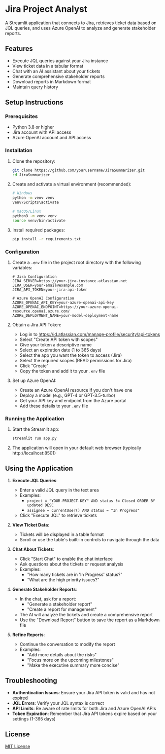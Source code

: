 # Jira Project Analyst

A Streamlit application that connects to Jira, retrieves ticket data based on JQL queries, and uses Azure OpenAI to analyze and generate stakeholder reports.

## Features

- Execute JQL queries against your Jira instance
- View ticket data in a tabular format
- Chat with an AI assistant about your tickets
- Generate comprehensive stakeholder reports
- Download reports in Markdown format
- Maintain query history

## Setup Instructions

### Prerequisites

- Python 3.8 or higher
- Jira account with API access
- Azure OpenAI account and API access

### Installation

1. Clone the repository:
   ```bash
   git clone https://github.com/yourusername/JiraSummarizer.git
   cd JiraSummarizer
   ```

2. Create and activate a virtual environment (recommended):
   ```bash
   # Windows
   python -m venv venv
   venv\Scripts\activate

   # macOS/Linux
   python3 -m venv venv
   source venv/bin/activate
   ```

3. Install required packages:
   ```bash
   pip install -r requirements.txt
   ```

### Configuration

1. Create a `.env` file in the project root directory with the following variables:

   ```
   # Jira Configuration
   JIRA_SERVER=https://your-jira-instance.atlassian.net
   JIRA_USER=your-email@example.com
   JIRA_API_TOKEN=your-jira-api-token

   # Azure OpenAI Configuration
   AZURE_OPENAI_API_KEY=your-azure-openai-api-key
   AZURE_OPENAI_ENDPOINT=https://your-azure-openai-resource.openai.azure.com/
   AZURE_DEPLOYMENT_NAME=your-model-deployment-name
   ```

2. Obtain a Jira API Token:
   - Log in to https://id.atlassian.com/manage-profile/security/api-tokens
   - Select "Create API token with scopes"
   - Give your token a descriptive name
   - Select an expiration date (1 to 365 days)
   - Select the app you want the token to access (Jira)
   - Select the required scopes (READ permissions for Jira)
   - Click "Create"
   - Copy the token and add it to your `.env` file

3. Set up Azure OpenAI:
   - Create an Azure OpenAI resource if you don't have one
   - Deploy a model (e.g., GPT-4 or GPT-3.5-turbo)
   - Get your API key and endpoint from the Azure portal
   - Add these details to your `.env` file

### Running the Application

1. Start the Streamlit app:
   ```bash
   streamlit run app.py
   ```

2. The application will open in your default web browser (typically http://localhost:8501)

## Using the Application

1. **Execute JQL Queries**:
   - Enter a valid JQL query in the text area
   - Examples:
     - `project = "YOUR-PROJECT-KEY" AND status != Closed ORDER BY updated DESC`
     - `assignee = currentUser() AND status = "In Progress"`
   - Click "Execute JQL" to retrieve tickets

2. **View Ticket Data**:
   - Tickets will be displayed in a table format
   - Scroll or use the table's built-in controls to navigate through the data

3. **Chat About Tickets**:
   - Click "Start Chat" to enable the chat interface
   - Ask questions about the tickets or request analysis
   - Examples:
     - "How many tickets are in 'In Progress' status?"
     - "What are the high priority issues?"

4. **Generate Stakeholder Reports**:
   - In the chat, ask for a report:
     - "Generate a stakeholder report"
     - "Create a report for management"
   - The AI will analyze the tickets and create a comprehensive report
   - Use the "Download Report" button to save the report as a Markdown file

5. **Refine Reports**:
   - Continue the conversation to modify the report
   - Examples:
     - "Add more details about the risks"
     - "Focus more on the upcoming milestones"
     - "Make the executive summary more concise"

## Troubleshooting

- **Authentication Issues**: Ensure your Jira API token is valid and has not expired
- **JQL Errors**: Verify your JQL syntax is correct
- **API Limits**: Be aware of rate limits for both Jira and Azure OpenAI APIs
- **Token Expiration**: Remember that Jira API tokens expire based on your settings (1-365 days)

## License

[MIT License](LICENSE)